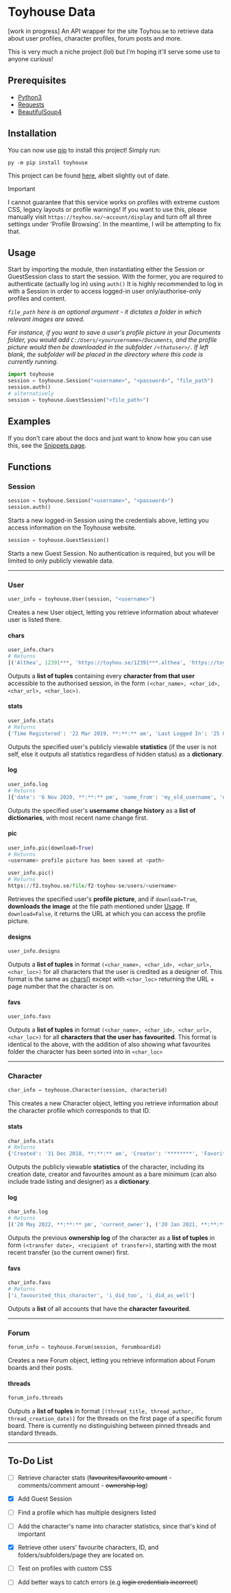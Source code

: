 # Toyhouse Data
[work in progress] An API wrapper for the site Toyhou.se to retrieve data about user profiles, character profiles, forum posts and more.

This is very much a niche project (lol) but I'm hoping it'll serve some use to anyone curious!

## Prerequisites
- [Python3](https://www.python.org/downloads/)
- [Requests](https://pypi.org/project/requests/)
- [BeautifulSoup4](https://pypi.org/project/beautifulsoup4/)

## Installation
You can now use [pip](https://pip.pypa.io/en/stable/) to install this project! Simply run:

```
py -m pip install toyhouse
```

This project can be found [here](https://pypi.org/project/toyhouse/), albeit slightly out of date.

> [!IMPORTANT]
> I cannot guarantee that this service works on profiles with extreme custom CSS, legacy layouts or profile warnings! If you want to use this, please manually visit `https://toyhou.se/~account/display` and turn off all three settings under 'Profile Browsing'. In the meantime, I will be attempting to fix that.

## Usage
Start by importing the module, then instantiating either the Session or GuestSession class to start the session. With the former, you are required to authenticate (actually log in) using `auth()`
It is highly recommended to log in with a Session in order to access logged-in user only/authorise-only profiles and content.


*`file_path` here is an optional argument - it dictates a folder in which relevant images are saved.*

*For instance, if you want to save a user's profile picture in your Documents folder, you would add `C:/Users/<yourusername>/Documents`, and the profile picture would then be downloaded in the subfolder `/<thatuser>/`. If left blank, the subfolder will be placed in the directory where this code is currently running.*

```python
import toyhouse
session = toyhouse.Session("<username>", "<password>", "file_path")
session.auth()
# alternatively
session = toyhouse.GuestSession("<file_path>")
```

## Examples
If you don't care about the docs and just want to know how you can use this, see the [Snippets page](/snippets.md).

## Functions
### Session
```python
session = toyhouse.Session("<username>", "<password>")
session.auth()
```
Starts a new logged-in Session using the credentials above, letting you access information on the Toyhouse website. 


```python
session = toyhouse.GuestSession()
```
Starts a new Guest Session. No authentication is required, but you will be limited to only publicly viewable data. 

---

### User
```python
user_info = toyhouse.User(session, "<username>")
```
Creates a new User object, letting you retrieve information about whatever user is listed there. 


#### chars
```python
user_info.chars
# Returns 
[('Althea', 12391***, 'https://toyhou.se/12391***.althea', 'https://toyhou.se/<username>/characters/<folder:folderid>?page=<page>')]
```
Outputs a **list of tuples** containing every **character from that user** accessible to the authorised session, in the form `(<char_name>, <char_id>, <char_url>, <char_loc>)`.

#### stats
```python
user_info.stats
# Returns 
{'Time Registered': '22 Mar 2019, **:**:** am', 'Last Logged In': '25 Oct 2023, **:**:** am', 'Invited By': '***', 'Character Count': '***', 'Images Count': '***', 'Literatures Count': '***', 'Words Count': '***', 'Forum Posts Count': '***', 'Subscribed To...': '*** users', 'Subscribed To By...': '*** users', 'Authorizing...': '***', 'Authorized By...': '***'}
```
Outputs the specified user's publicly viewable **statistics** (if the user is not self, else it outputs all statistics regardless of hidden status) as a **dictionary**.

#### log
```python
user_info.log
# Returns 
[{'date': '6 Nov 2020, **:**:** pm', 'name_from': 'my_old_username', 'name_to': 'my_new_username'}, {'date': '19 Apr 2020, **:**:** am', 'name_from': 'my_oldest_username', 'name_to': 'my_old_username'}]
```
Outputs the specified user's **username change history** as a **list of dictionaries**, with most recent name change first.

#### pic
```python
user_info.pic(download=True)
# Returns 
<username> profile picture has been saved at <path>

user_info.pic()
# Returns
https://f2.toyhou.se/file/f2-toyhou-se/users/<username>
```
Retrieves the specified user's **profile picture**, and if `download=True`, **downloads the image** at the file path mentioned under [Usage](#usage). If `download=False`, it returns the URL at which you can access the profile picture.

#### designs
```python
user_info.designs
```
Outputs a **list of tuples** in format `(<char_name>, <char_id>, <char_url>, <char_loc>)` for all characters that the user is credited as a designer of. This format is the same as [chars()](#chars) except with `<char_loc>` returning the URL + page number that the character is on.


#### favs
```python
user_info.favs
```
Outputs a **list of tuples** in format `(<char_name>, <char_id>, <char_url>, <char_loc>)` for all **characters that the user has favourited**. 
This format is identical to the above, with the addition of also showing what favourites folder the character has been sorted into in `<char_loc>`

---

### Character
```python
char_info = toyhouse.Character(session, characterid)
```
This creates a new Character object, letting you retrieve information about the character profile which corresponds to that ID. 

#### stats
```python
char_info.stats
# Returns 
{'Created': '31 Dec 2018, **:**:** am', 'Creator': '********', 'Favorites': '57'}
```
Outputs the publicly viewable **statistics** of the character, including its creation date, creator and favourites amount as a bare minimum (can also include trade listing and designer) as a **dictionary**.

#### log
```python
char_info.log
# Returns 
[('20 May 2022, **:**:** pm', 'current_owner'), ('20 Jan 2021, **:**:** pm', 'previous_owner'), ('22 Sep 2020, **:**:** pm', 'previous_previous_owner')]
```
Outputs the previous **ownership log** of the character as a **list of tuples** in form `(<transfer date>, <recipient of transfer>)`, starting with the most recent transfer (so the current owner) first.

#### favs
```python
char_info.favs
# Returns 
['i_favourited_this_character', 'i_did_too', 'i_did_as_well']
```
Outputs a **list** of all accounts that have the **character favourited**.

---

### Forum

```python
forum_info = toyhouse.Forum(session, forumboardid)
```
Creates a new Forum object, letting you retrieve information about Forum boards and their posts. 

#### threads
```python
forum_info.threads
```

Outputs a **list of tuples** in format `[(thread_title, thread_author, thread_creation_date)]` for the threads on the first page of a specific forum board. There is currently no distinguishing between pinned threads and standard threads. 

---
## To-Do List

- [ ] Retrieve character stats (~~favourites/favourite amount~~ - comments/comment amount - ~~ownership log~~)

- [X] Add Guest Session

- [ ] Find a profile which has multiple designers listed 

- [ ] Add the character's name into character statistics, since that's kind of important

- [X] Retrieve other users' favourite characters, ID, and folders/subfolders/page they are located on. 

- [ ] Test on profiles with custom CSS

- [ ] Add better ways to catch errors (e.g ~~login credentials incorrect~~)
